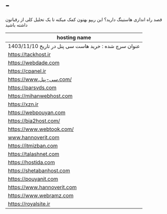 # -
قصد راه اندازی هاستینگ دارید؟ این ریپو بهتون کمک میکنه تا یک تحلیل کلی از رقباتون داشته باشید


|hosting name|
|--------------|
| عنوان سرچ شده : خرید هاست سی پنل در تاریخ 1403/11/10 |
|https://tackhost.ir|
|https://webdade.com|
|https://cpanel.ir|
|https://www.سی-پنل.com/|
|https://parsvds.com|
|https://mihanwebhost.com|
|https://xzn.ir|
|https://webpouyan.com|
|https://bia2host.com/|
|https://www.webtook.com/|
|www.hannoverit.com|
|https://itmizban.com|
|https://talashnet.com|
|https://hostida.com|
|https://shetabanhost.com|
|https://pouyanit.com|
|https://www.hannoverit.com|
|https://www.webramz.com|
|https://royalsite.ir|







